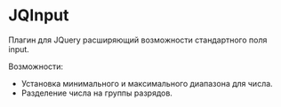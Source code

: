 JQInput
=======
Плагин для JQuery расширяющий возможности стандартного поля input.

Возможности:
* Установка минимального и максимального диапазона для числа.
* Разделение числа на группы разрядов.

